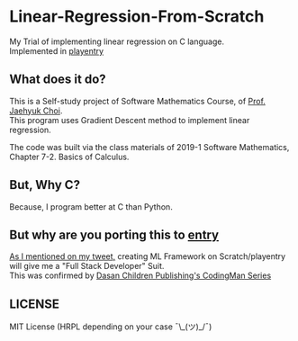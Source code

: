 # Linear-Regression-From-Scratch
My Trial of implementing linear regression on C language.  
Implemented in [playentry](http://naver.me/xtFaSTVG)  

## What does it do?
This is a Self-study project of Software Mathematics Course, of [Prof. Jaehyuk Choi](https://sites.google.com/site/chjhsoft/).  
This program uses Gradient Descent method to implement linear regression.  
  
The code was built via the class materials of 2019-1 Software Mathematics, Chapter 7-2. Basics of Calculus.  
  
## But, Why C?
Because, I program better at C than Python.  

## But why are you porting this to [entry](https://playentry.org/)
[As I mentioned on my tweet,](https://twitter.com/Alex4386_dev/status/1187166430401200129) creating ML Framework on Scratch/playentry will give me a "Full Stack Developer" Suit.  
This was confirmed by [Dasan Children Publishing's CodingMan Series](http://www.whomall.co.kr/shop/list.php?ca_id=10c0)  

## LICENSE
MIT License (HRPL depending on your case ¯\\\_(ツ)\_/¯)  
